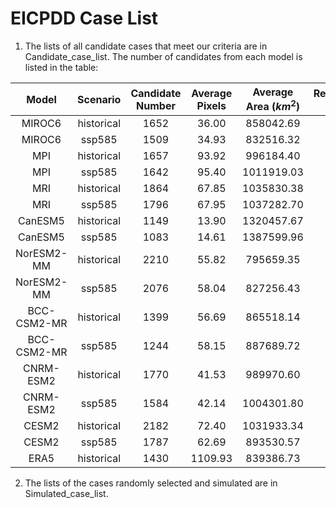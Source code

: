 # EICPDD Case List
1. The lists of all candidate cases that meet our criteria are in Candidate_case_list. The number of candidates from each model is listed in the table: 

|Model|Scenario|Candidate Number|Average Pixels|Average Area ($km^2$)|Recommended Pixel|Min Pixels|Min Area ($km^2$)|reso_lon|reso_lat
|:---:|:---:|:---:|:---:|:---:|:---:|:---:|:---:|:---:|:---:|
|MIROC6|historical|1652|36.00|858042.69|16.00|16.00|381358.72|1.40625|1.4007666381572719|
|MIROC6|ssp585|1509|34.93|832516.32|16.00|16.00|381358.72|1.40625|1.4007666381572719|
|MPI|historical|1657|93.92|996184.40|35.95|36.00|381855.75|0.9375|0.9350615250283649|
|MPI|ssp585|1642|95.40|1011919.03|35.95|36.00|381855.75|0.9375|0.9350615250283649|
|MRI|historical|1864|67.85|1035830.38|24.98|25.00|381657.07|1.125|1.1214900000000014|
|MRI|ssp585|1796|67.95|1037282.70|24.98|25.00|381657.07|1.125|1.1214900000000014|
|CanESM5|historical|1149|13.90|1320457.67|4.02|8.00|759742.55|2.8125|2.790606230747864|
|CanESM5|ssp585|1083|14.61|1387599.96|4.02|8.00|759742.55|2.8125|2.790606230747864|
|NorESM2-MM|historical|2210|55.82|795659.35|26.75|21.00|299332.46|1.25|0.9424083769633427|
|NorESM2-MM|ssp585|2076|58.04|827256.43|26.75|21.00|299332.46|1.25|0.9424083769633427|
|BCC-CSM2-MR|historical|1399|56.69|865518.14|24.98|26.00|396923.16|1.125|1.1214894550510461|
|BCC-CSM2-MR|ssp585|1244|58.15|887689.72|24.98|26.00|396923.16|1.125|1.1214894550510461|
|CNRM-ESM2|historical|1770|41.53|989970.60|16.00|17.00|405193.64|1.40625|1.400766638155858|
|CNRM-ESM2|ssp585|1584|42.14|1004301.80|16.00|17.00|405193.64|1.40625|1.400766638155858|
|CESM2|historical|2182|72.40|1031933.34|26.75|27.00|384856.02|1.25|0.9424083769633427|
|CESM2|ssp585|1787|62.69|893530.57|26.75|27.00|384856.02|1.25|0.9424083769633427|
|ERA5|historical|1430|1109.93|839386.73|504.28|507.00|383418.75|0.25|0.25|

2. The lists of the cases randomly selected and simulated are in Simulated_case_list. 